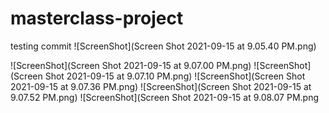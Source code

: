 # masterclass-project

testing commit
![ScreenShot](Screen Shot 2021-09-15 at 9.05.40 PM.png)

![ScreenShot](Screen Shot 2021-09-15 at 9.07.00 PM.png)
![ScreenShot](Screen Shot 2021-09-15 at 9.07.10 PM.png)
![ScreenShot](Screen Shot 2021-09-15 at 9.07.36 PM.png)
![ScreenShot](Screen Shot 2021-09-15 at 9.07.52 PM.png)
![ScreenShot](Screen Shot 2021-09-15 at 9.08.07 PM.png
